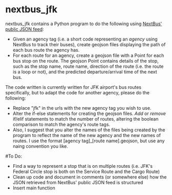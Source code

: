 # nextbus_jfk

nextbus_jfk contains a Python program to do the following using [NextBus' public JSON feed](http://www.nextbus.com/xmlFeedDocs/NextBusXMLFeed.pdf):
* Given an agency tag (i.e. a short code representing an _agency_ using NextBus to track their buses), create geojson files displaying the path of each bus route the agency has.
* For each route for an agency, create a geojson file with a Point for each bus stop on the route. The geojson Point contains details of the stop, such as the stop name, route name, direction of the route (i.e. the route is a loop or not), and the predicted departure/arrival time of the next bus.

The code written is currently written for JFK airport's bus routes specifically, but to adapt the code for another agency, please do the following:
* Replace "jfk" in the urls with the new agency tag you wish to use.
* Alter the if-else statements for creating the geojson files. *Add* or *remove* if/elif statements to match the number of routes, altering the boolean comparison to match the agency's route tags.
* Also, I suggest that you alter the names of the files being created by the program to reflect the name of the new agency and the new names of routes. I use the format [agency tag]_[route name].geojson, but use any naing convention you like.

#To Do:
* Find a way to represent a stop that is on multiple routes (i.e. JFK's Federal Circle stop is both on the Service Route and the Cargo Route)
* Clean up code and document in comments (or somewhere else) how the JSON retrieved from NextBus' public JSON feed is structured
* Insert main function